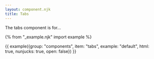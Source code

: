 ```yaml
---
layout: component.njk
title: Tabs
---
```


The tabs component is for...

{% from "_example.njk" import example %}

{{ example({group: "components", item: "tabs", example: "default", html: true, nunjucks: true, open: false}) }}
